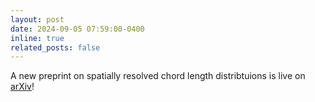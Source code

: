 ```yaml
---
layout: post
date: 2024-09-05 07:59:00-0400
inline: true
related_posts: false
---
```


A new preprint on spatially resolved chord length distribtuions is live on [arXiv](https://arxiv.org/abs/2409.037292)! 
